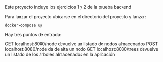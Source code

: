 Este proyecto incluye los ejercicios 1 y 2 de la prueba backend

Para lanzar el proyecto ubicarse en el directorio del proyecto y lanzar:

`docker-compose up`

Hay tres puntos de entrada:

GET localhost:8080/node devuelve un listado de nodos almacenados
POST localhost:8080/node da de alta un nodo
GET localhost:8080/trees devuelve un listado de los árboles almacenados en la aplicación

